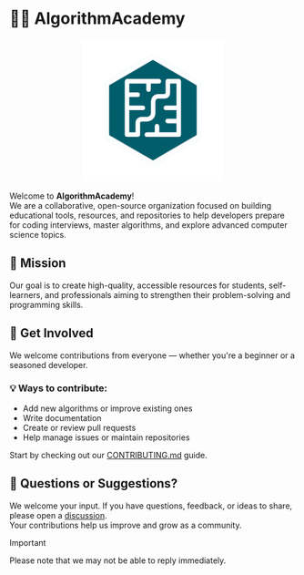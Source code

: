 # 👩‍💻 AlgorithmAcademy

<p align="center">
  <img src="source_images/AlgoHub_Logo_1.png" width="250">
  <br>
</p>

Welcome to **AlgorithmAcademy**!  
We are a collaborative, open-source organization focused on building educational tools, resources, and repositories to help developers prepare for coding interviews, master algorithms, and explore advanced computer science topics.


## 🎯 Mission

Our goal is to create high-quality, accessible resources for students, self-learners, and professionals aiming to strengthen their problem-solving and programming skills.


## 🙌 Get Involved

We welcome contributions from everyone — whether you're a beginner or a seasoned developer.

### 💡 Ways to contribute:
- Add new algorithms or improve existing ones
- Write documentation
- Create or review pull requests
- Help manage issues or maintain repositories

Start by checking out our [CONTRIBUTING.md](./CONTRIBUTING.md) guide.


## 💬 Questions or Suggestions?

We welcome your input. If you have questions, feedback, or ideas to share, please open a [discussion](https://github.com/AlgorithmsAcademy/.github/discussions).  
Your contributions help us improve and grow as a community.

> [!IMPORTANT]
> Please note that we may not be able to reply immediately.
>
